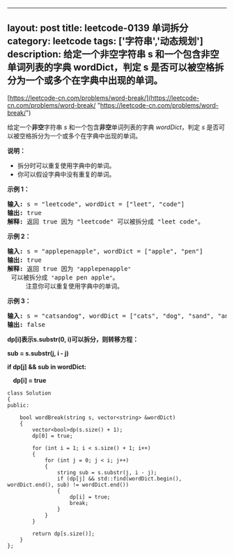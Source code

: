 
---
layout:     post
title:      leetcode-0139 单词拆分
category:   leetcode
tags:        ['字符串','动态规划']
description: 给定一个非空字符串 s 和一个包含非空单词列表的字典 wordDict，判定 s 是否可以被空格拆分为一个或多个在字典中出现的单词。
---
[https://leetcode-cn.com/problems/word-break/](https://leetcode-cn.com/problems/word-break/ "https://leetcode-cn.com/problems/word-break/")

<div class="notranslate"><p>给定一个<strong>非空</strong>字符串 <em>s</em> 和一个包含<strong>非空</strong>单词列表的字典 <em>wordDict</em>，判定&nbsp;<em>s</em> 是否可以被空格拆分为一个或多个在字典中出现的单词。</p>

<p><strong>说明：</strong></p>

<ul>
	<li>拆分时可以重复使用字典中的单词。</li>
	<li>你可以假设字典中没有重复的单词。</li>
</ul>

<p><strong>示例 1：</strong></p>

<pre><strong>输入:</strong> s = "leetcode", wordDict = ["leet", "code"]
<strong>输出:</strong> true
<strong>解释:</strong> 返回 true 因为 "leetcode" 可以被拆分成 "leet code"。
</pre>

<p><strong>示例 2：</strong></p>

<pre><strong>输入:</strong> s = "applepenapple", wordDict = ["apple", "pen"]
<strong>输出:</strong> true
<strong>解释:</strong> 返回 true 因为 <code>"</code>applepenapple<code>"</code> 可以被拆分成 <code>"</code>apple pen apple<code>"</code>。
&nbsp;    注意你可以重复使用字典中的单词。
</pre>

<p><strong>示例 3：</strong></p>

<pre><strong>输入:</strong> s = "catsandog", wordDict = ["cats", "dog", "sand", "and", "cat"]
<strong>输出:</strong> false
</pre>
</div>

<strong>
<p>dp[i]表示s.substr(0, i)可以拆分，则转移方程：</p>
<p>sub = s.substr(j, i - j)</p>
<p>if dp[j] && sub in wordDict:</p>
<p>&nbsp;&nbsp;&nbsp;&nbsp;dp[i] = true </p>

</strong>

	class Solution
	{
	public:
	
		bool wordBreak(string s, vector<string> &wordDict)
		{
			vector<bool>dp(s.size() + 1);
			dp[0] = true;
	
			for (int i = 1; i < s.size() + 1; i++)
			{
				for (int j = 0; j < i; j++)
				{
					string sub = s.substr(j, i - j);
					if (dp[j] && std::find(wordDict.begin(), wordDict.end(), sub) != wordDict.end())
					{
						dp[i] = true;
						break;
					}
				}
			}
	
			return dp[s.size()];
		}
	};